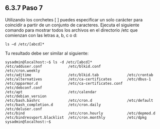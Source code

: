 ## 6.3.7 Paso 7
Utilizando los corchetes [ ] puedes especificar un solo carácter para coincidir a partir de un conjunto de caracteres. Ejecuta el siguiente comando para mostrar todos los archivos en el directorio /etc  que comienzan con las letras a, b, c o d:

	ls –d /etc/[abcd]*

Tu resultado debe ser similar al siguiente:

```shell-session
sysadmin@localhost:~$ ls -d /etc/[abcd]*
/etc/adduser.conf            /etc/blkid.conf            /etc/cron.weekly      
/etc/adjtime                 /etc/blkid.tab             /etc/crontab          
/etc/alternatives            /etc/ca-certificates       /etc/dbus-1
/etc/apparmor.d              /etc/ca-certificates.conf  /etc/debconf.conf     
/etc/apt                     /etc/calendar              /etc/debian_version   
/etc/bash.bashrc             /etc/cron.d                /etc/default          
/etc/bash_completion.d       /etc/cron.daily            /etc/deluser.conf     
/etc/bind                    /etc/cron.hourly           /etc/depmod.d         
/etc/bindresvport.blacklist  /etc/cron.monthly          /etc/dpkg
sysadmin@localhost:~$
```